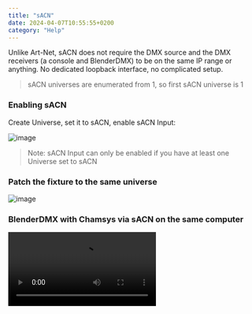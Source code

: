```yaml
---
title: "sACN"
date: 2024-04-07T10:55:55+0200
category: "Help"
---
```


Unlike Art-Net, sACN does not require the DMX source and the DMX receivers (a
console and BlenderDMX) to be on the same IP range or anything. No dedicated
loopback interface, no complicated setup.

> sACN universes are enumerated from 1, so first sACN universe is 1

### Enabling sACN

Create Universe, set it to sACN, enable sACN Input:

![image](../media/enable_sacn.png)

> Note: sACN Input can only be enabled if you have at least one Universe set to sACN

### Patch the fixture to the same universe

![image](https://github.com/open-stage/blender-dmx/assets/3680926/17aaa53b-af50-4e71-86e4-bf8ad10cf82c)


### BlenderDMX with Chamsys via sACN on the same computer

<video src="https://github.com/open-stage/blender-dmx/assets/3680926/6bd6d33f-532a-424f-a537-093870913d14" controls="controls" >

